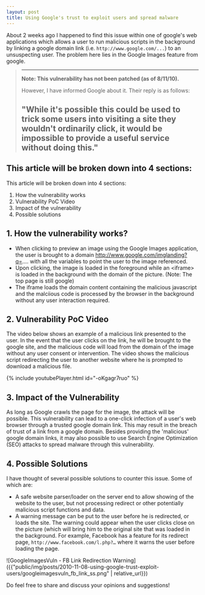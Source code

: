 ```yaml
---
layout: post
title: Using Google's trust to exploit users and spread malware
---
```


About 2 weeks ago I happened to find this issue within one of google's web applications which allows a user to run malicious scripts in the background by linking a google domain link (i.e. `http://www.google.com/...`) to an unsuspecting user. The problem here lies in the Google Images feature from google.

>----------------------------------------------------------------------------------------------------------------------------------------
> <strong>Note: This vulnerability has not been patched (as of 8/11/10).</strong>
>
>However, I have informed Google about it. Their reply is as follows:
>
>"While it's possible this could be used to trick some users into visiting a site they wouldn't ordinarily click, it would be impossible to provide a useful service without doing this."
>----------------------------------------------------------------------------------------------------------------------------------------


## This article will be broken down into 4 sections:

This article will be broken down into 4 sections:
1. How the vulnerability works
2. Vulnerability PoC Video
3. Impact of the vulnerability
4. Possible solutions

## 1. How the vulnerability works?
- When clicking to preview an image using the Google Images application, the user is brought to a domain http://www.google.com/imglanding?q=.... with all the variables to point the user to the image referenced.
- Upon clicking, the image is loaded in the foreground while an &lt;iframe&gt; is loaded in the background with the domain of the picture. (Note: The top page is still google)
- The iframe loads the domain content containing the malicious javascript and the malciious code is processed by the browser in the background without any user interaction required.

## 2. Vulnerability PoC Video
The video below shows an example of a malicious link presented to the user. In the event that the user clicks on the link, he will be brought to the google site, and the malicious code will load from the domain of the image without any user consent or intervention. The video shows the malicious script redirecting the user to another website where he is prompted to download a malicious file.

{% include youtubePlayer.html id="-oKgagr7ruo" %}

## 3. Impact of the Vulnerability
As long as Google crawls the page for the image, the attack will be possible. This vulnerability can lead to a one-click infection of a user's web browser through a trusted google domain link. This may result in the breach of trust of a link from a google domain. Besides providing the 'malicious' google domain links, it may also possible to use Search Engine Optimization (SEO) attacks to spread malware through this vulnerability.

## 4. Possible Solutions
I have thought of several possible solutions to counter this issue. Some of which are:
- A safe website parser/loader on the server end to allow showing of the website to the user, but not processing redirect or other potentially malicious script functions and data.
- A warning message can be put to the user before he is redirected, or loads the site. The warning could appear when the user clicks close on the picture (which will bring him to the original site that was loaded in the background. For example, Facebook has a feature for its redirect page, `http://www.facebook.com/l.php?…` where it warns the user before loading the page.

![GoogleImagesVuln - FB Link Redirection Warning]({{"public/img/posts/2010-11-08-using-google-trust-exploit-users/googleimagesvuln_fb_link_ss.png" | relative_url}})


Do feel free to share and discuss your opinions and suggestions!
